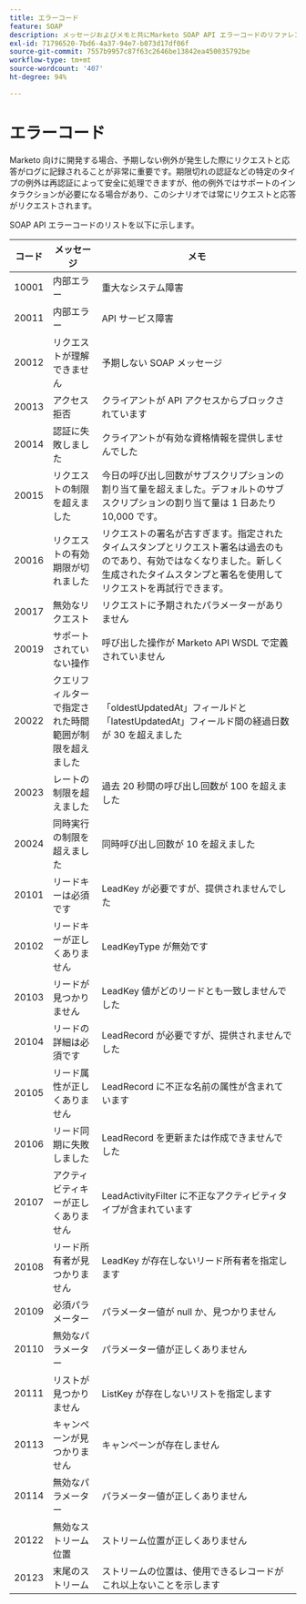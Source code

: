 ```yaml
---
title: エラーコード
feature: SOAP
description: メッセージおよびメモと共にMarketo SOAP API エラーコードのリファレンスガイド。認証エラー、レートおよび同時実行制限、リクエストの問題について説明しています。
exl-id: 71796520-7bd6-4a37-94e7-b073d17df06f
source-git-commit: 7557b9957c87f63c2646be13842ea450035792be
workflow-type: tm+mt
source-wordcount: '407'
ht-degree: 94%

---
```


# エラーコード

Marketo 向けに開発する場合、予期しない例外が発生した際にリクエストと応答がログに記録されることが非常に重要です。期限切れの認証などの特定のタイプの例外は再認証によって安全に処理できますが、他の例外ではサポートのインタラクションが必要になる場合があり、このシナリオでは常にリクエストと応答がリクエストされます。

SOAP API エラーコードのリストを以下に示します。

| コード | メッセージ | メモ |
|--- |--- |--- |
| 10001 | 内部エラー | 重大なシステム障害 |
| 20011 | 内部エラー | API サービス障害 |
| 20012 | リクエストが理解できません | 予期しない SOAP メッセージ |
| 20013 | アクセス拒否 | クライアントが API アクセスからブロックされています |
| 20014 | 認証に失敗しました | クライアントが有効な資格情報を提供しませんでした |
| 20015 | リクエストの制限を超えました | 今日の呼び出し回数がサブスクリプションの割り当て量を超えました。デフォルトのサブスクリプションの割り当て量は 1 日あたり 10,000 です。 |
| 20016 | リクエストの有効期限が切れました | リクエストの署名が古すぎます。指定されたタイムスタンプとリクエスト署名は過去のものであり、有効ではなくなりました。新しく生成されたタイムスタンプと署名を使用してリクエストを再試行できます。 |
| 20017 | 無効なリクエスト | リクエストに予期されたパラメーターがありません |
| 20019 | サポートされていない操作 | 呼び出した操作が Marketo API WSDL で定義されていません |
| 20022 | クエリフィルターで指定された時間範囲が制限を超えました | 「oldestUpdatedAt」フィールドと「latestUpdatedAt」フィールド間の経過日数が 30 を超えました |
| 20023 | レートの制限を超えました | 過去 20 秒間の呼び出し回数が 100 を超えました |
| 20024 | 同時実行の制限を超えました | 同時呼び出し回数が 10 を超えました |
| 20101 | リードキーは必須です | LeadKey が必要ですが、提供されませんでした |
| 20102 | リードキーが正しくありません | LeadKeyType が無効です |
| 20103 | リードが見つかりません | LeadKey 値がどのリードとも一致しませんでした |
| 20104 | リードの詳細は必須です | LeadRecord が必要ですが、提供されませんでした |
| 20105 | リード属性が正しくありません | LeadRecord に不正な名前の属性が含まれています |
| 20106 | リード同期に失敗しました | LeadRecord を更新または作成できませんでした |
| 20107 | アクティビティキーが正しくありません | LeadActivityFilter に不正なアクティビティタイプが含まれています |
| 20108 | リード所有者が見つかりません | LeadKey が存在しないリード所有者を指定します |
| 20109 | 必須パラメーター | パラメーター値が null か、見つかりません |
| 20110 | 無効なパラメーター | パラメーター値が正しくありません |
| 20111 | リストが見つかりません | ListKey が存在しないリストを指定します |
| 20113 | キャンペーンが見つかりません | キャンペーンが存在しません |
| 20114 | 無効なパラメーター | パラメーター値が正しくありません |
| 20122 | 無効なストリーム位置 | ストリーム位置が正しくありません |
| 20123 | 末尾のストリーム | ストリームの位置は、使用できるレコードがこれ以上ないことを示します |
